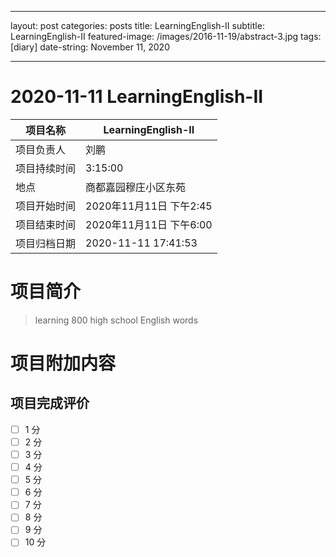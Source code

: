 - - - -
layout: post
categories: posts
title: LearningEnglish-II
subtitle: LearningEnglish-II
featured-image: /images/2016-11-19/abstract-3.jpg
tags: [diary]
date-string: November 11, 2020
- - - -

#  2020-11-11 LearningEnglish-II


| 项目名称     |    LearningEnglish-II      |
| ------------ | ----------------------- |
| 项目负责人   | 刘鹏                    |
| 项目持续时间 | 3:15:00                 |
| 地点         | 商都嘉园穆庄小区东苑    |
| 项目开始时间 | 2020年11月11日 下午2:45 |
| 项目结束时间 | 2020年11月11日 下午6:00 |
| 项目归档日期 | 2020-11-11 17:41:53  |

# 项目简介
> learning 800 high school English words  


# 项目附加内容





## 项目完成评价

- [ ]  1 分
- [ ]  2 分
- [ ]  3 分
- [ ]  4 分
- [ ]  5 分
- [ ]  6 分
- [ ]  7 分
- [ ]  8 分
- [ ]  9 分
- [ ]  10 分